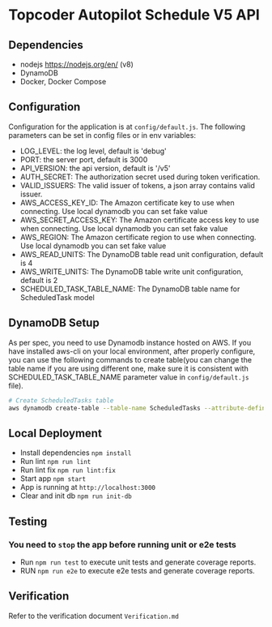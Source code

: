 # Topcoder Autopilot Schedule V5 API

## Dependencies

- nodejs https://nodejs.org/en/ (v8)
- DynamoDB
- Docker, Docker Compose

## Configuration

Configuration for the application is at `config/default.js`.
The following parameters can be set in config files or in env variables:

- LOG_LEVEL: the log level, default is 'debug'
- PORT: the server port, default is 3000
- API_VERSION: the api version, default is '/v5'
- AUTH_SECRET: The authorization secret used during token verification.
- VALID_ISSUERS: The valid issuer of tokens, a json array contains valid issuer.
- AWS_ACCESS_KEY_ID: The Amazon certificate key to use when connecting. Use local dynamodb you can set fake value
- AWS_SECRET_ACCESS_KEY: The Amazon certificate access key to use when connecting. Use local dynamodb you can set fake value
- AWS_REGION: The Amazon certificate region to use when connecting. Use local dynamodb you can set fake value
- AWS_READ_UNITS: The DynamoDB table read unit configuration, default is 4
- AWS_WRITE_UNITS: The DynamoDB table write unit configuration, default is 2
- SCHEDULED_TASK_TABLE_NAME: The DynamoDB table name for ScheduledTask model

## DynamoDB Setup

As per spec, you need to use Dynamodb instance hosted on AWS. If you have installed aws-cli on your local environment, after properly configure, you can use the following commands to create table(you can change the table name if you are using different one, make sure it is consistent with SCHEDULED_TASK_TABLE_NAME parameter value in `config/default.js` file).

```bash
# Create ScheduledTasks table
aws dynamodb create-table --table-name ScheduledTasks --attribute-definitions AttributeName=id,AttributeType=S --key-schema AttributeName=id,KeyType=HASH --provisioned-throughput ReadCapacityUnits=4,WriteCapacityUnits=2
```

## Local Deployment

- Install dependencies `npm install`
- Run lint `npm run lint`
- Run lint fix `npm run lint:fix`
- Start app `npm start`
- App is running at `http://localhost:3000`
- Clear and init db `npm run init-db`

## Testing

### You need to `stop` the app before running unit or e2e tests

- Run `npm run test` to execute unit tests and generate coverage reports.
- RUN `npm run e2e` to execute e2e tests and generate coverage reports.

## Verification

Refer to the verification document `Verification.md`

